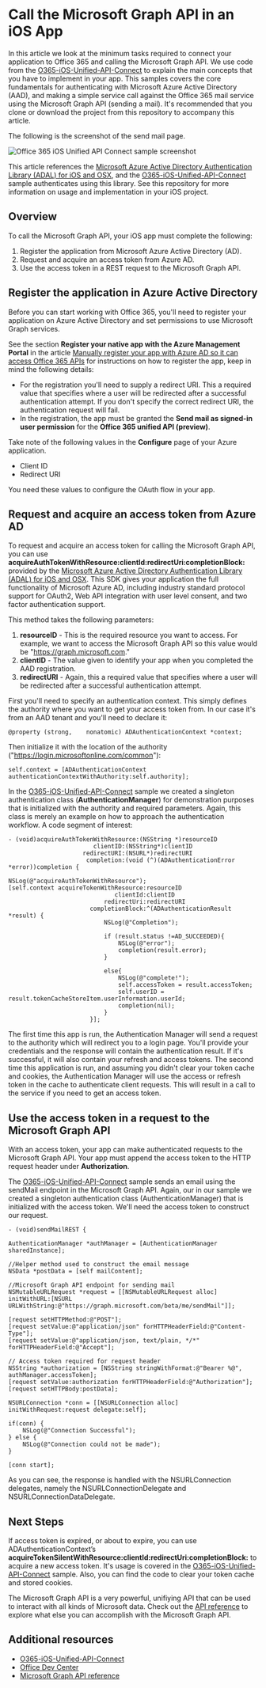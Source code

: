 # Call the Microsoft Graph API in an iOS App

In this article we look at the minimum tasks required to connect your application to Office 365 and calling the Microsoft Graph API. We use code from the [O365-iOS-Unified-API-Connect](https://github.com/OfficeDev/O365-iOS-Unified-API-Connect) to explain the main concepts that you have to implement in your app. This samples covers the core fundamentals for authenticating with Microsoft Azure Active Directory (AAD), and making a simple service call against the Office 365 mail service using the Microsoft Graph API (sending a mail). It's recommended that you clone or download the project from this repository to accompany this article. 

The following is the screenshot of the send mail page.

![Office 365 iOS Unified API Connect sample screenshot](./images/iOSConnect.png)

This article references the [Microsoft Azure Active Directory Authentication Library (ADAL) for iOS and OSX](https://github.com/AzureAD/azure-activedirectory-library-for-objc), and the [O365-iOS-Unified-API-Connect](https://github.com/OfficeDev/O365-iOS-Unified-API-Connect) sample authenticates using this library. See this repository for more information on usage and implementation in your iOS project.


## Overview

To call the Microsoft Graph API, your iOS app must complete the following:

1. Register the application from Microsoft Azure Active Directory (AD).
2. Request and acquire an access token from Azure AD.
3. Use the access token in a REST request to the Microsoft Graph API. 



## Register the application in Azure Active Directory

Before you can start working with Office 365, you'll need to register your application on Azure Active Directory and set permissions to use Microsoft Graph services.

See the section **Register your native app with the Azure Management Portal** in the article [Manually register your app with Azure AD so it can access Office 365 APIs](https://msdn.microsoft.com/en-us/office/office365/howto/add-common-consent-manually) for instructions on how to register the app, keep in mind the following details:

* For the registration you'll need to supply a redirect URI. This a required value that specifies where a user will be redirected after a successful authentication attempt. If you don't specify the correct redirect URI, the authentication request will fail.
* In the registration, the app must be granted the **Send mail as signed-in user permission** for the **Office 365 unified API (preview)**.  


Take note of the following values in the **Configure** page of your Azure application.

* Client ID
* Redirect URI

You need these values to configure the OAuth flow in your app. 

## Request and acquire an access token from Azure AD

To request and acquire an access token for calling the Microsoft Graph API, you can use **acquireAuthTokenWithResource:clientId:redirectUri:completionBlock:**  provided by the [Microsoft Azure Active Directory Authentication Library (ADAL) for iOS and OSX](https://github.com/AzureAD/azure-activedirectory-library-for-objc). This SDK gives your application the full functionality of Microsoft Azure AD, including industry standard protocol support for OAuth2, Web API integration with user level consent, and two factor authentication support.

This method takes the following parameters:

1. **resourceID** - This is the required resource you want to access. For example, we want to access the Microsoft Graph API so this value would be "https://graph.microsoft.com."
2. **clientID** - The value given to identify your app when you completed the AAD registration.
3. **redirectURI** - Again, this a required value that specifies where a user will be redirected after a successful authentication attempt.


First you'll need to specify an authentication context. This simply defines the authority where you want to get your access token from. In our case it's from an AAD tenant and you'll need to declare it:

	@property (strong,    nonatomic) ADAuthenticationContext *context;

Then initialize it with the location of the authority ("https://login.microsoftonline.com/common"):

	self.context = [ADAuthenticationContext authenticationContextWithAuthority:self.authority]; 


In the [O365-iOS-Unified-API-Connect](https://github.com/OfficeDev/O365-iOS-Unified-API-Connect) sample we created a singleton authentication class (**AuthenticationManager**) for demonstration purposes that is initialized with the authority and required parameters. Again, this class is merely an example on how to approach the authentication workflow. A code segment of interest: 



	- (void)acquireAuthTokenWithResource:(NSString *)resourceID
                            clientID:(NSString*)clientID
                         redirectURI:(NSURL*)redirectURI
                          completion:(void (^)(ADAuthenticationError *error))completion {
    
    NSLog(@"acquireAuthTokenWithResource");
    [self.context acquireTokenWithResource:resourceID
                                  clientId:clientID
                               redirectUri:redirectURI
                           completionBlock:^(ADAuthenticationResult *result) {
                               NSLog(@"Completion");
                               
                               if (result.status !=AD_SUCCEEDED){
                                   NSLog(@"error");
                                   completion(result.error);
                               }
                               
                               else{
                                   NSLog(@"complete!");
                                   self.accessToken = result.accessToken;
                                   self.userID = result.tokenCacheStoreItem.userInformation.userId;
                                   completion(nil);
                               }
                           }];


The first time this app is run, the Authentication Manager will send a request to the authority which 
will redirect you to a login page. You'll provide your credentials and the response will 
contain the authentication result. If it's successful, it will also contain your refresh and access tokens. The second time this application is run, and assuming 
you didn't clear your token cache and cookies, the Authentication Manager will use the access or refresh 
token in the cache to authenticate client requests. This will result in a call to the service if you need to get an access token. 


## Use the access token in a request to the Microsoft Graph API

With an access token, your app can make authenticated requests to the Microsoft Graph API. Your app must append the access token to the HTTP request header under **Authorization**.

The [O365-iOS-Unified-API-Connect](https://github.com/OfficeDev/O365-iOS-Unified-API-Connect) sample sends an email using the sendMail endpoint in the Microsoft Graph API. Again, our in our sample we created a singleton authentication class (AuthenticationManager) that is initialized with the access token. We'll need the access token to construct our request.



	- (void)sendMailREST {
    
    AuthenticationManager *authManager = [AuthenticationManager sharedInstance];

	//Helper method used to construct the email message
    NSData *postData = [self mailContent];
    
	//Microsoft Graph API endpoint for sending mail
    NSMutableURLRequest *request = [[NSMutableURLRequest alloc] initWithURL:[NSURL URLWithString:@"https://graph.microsoft.com/beta/me/sendMail"]];

    [request setHTTPMethod:@"POST"];
    [request setValue:@"application/json" forHTTPHeaderField:@"Content-Type"];
    [request setValue:@"application/json, text/plain, */*" forHTTPHeaderField:@"Accept"];
    
	// Access token required for request header
    NSString *authorization = [NSString stringWithFormat:@"Bearer %@", authManager.accessToken];
    [request setValue:authorization forHTTPHeaderField:@"Authorization"];
    [request setHTTPBody:postData];

    NSURLConnection *conn = [[NSURLConnection alloc] initWithRequest:request delegate:self];
    
    if(conn) {
        NSLog(@"Connection Successful");
    } else {
        NSLog(@"Connection could not be made");
    }
    
    [conn start];

As you can see, the response is handled with the NSURLConnection delegates, namely the NSURLConnectionDelegate and NSURLConnectionDataDelegate.

## Next Steps

If access token is expired, or about to expire, you can use ADAuthenticationContext’s **acquireTokenSilentWithResource:clientId:redirectUri:completionBlock:** to acquire a new access token. It's usage is covered in the [O365-iOS-Unified-API-Connect](https://github.com/OfficeDev/O365-iOS-Unified-API-Connect) sample. Also, you can find the code to clear your token cache and stored cookies.  

The Microsoft Graph API is a very powerful, unifiying API that can be used to interact with all kinds of Microsoft data. Check out the [API reference](https://msdn.microsoft.com/office/office365/howto/office-365-unified-api-reference) to explore what else you can accomplish with the Microsoft Graph API.

## Additional resources

-  [O365-iOS-Unified-API-Connect](https://github.com/OfficeDev/O365-iOS-Unified-API-Connect)
-  [Office Dev Center](http://dev.office.com) 
-  [Microsoft Graph API reference](https://msdn.microsoft.com/office/office365/howto/office-365-unified-api-reference)
